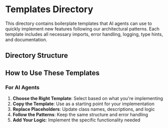 # Templates Directory

This directory contains boilerplate templates that AI agents can use to quickly implement new features following our architectural patterns. Each template includes all necessary imports, error handling, logging, type hints, and documentation.

## Directory Structure

## How to Use These Templates

### For AI Agents

1. **Choose the Right Template**: Select based on what you're implementing
2. **Copy the Template**: Use as a starting point for your implementation
3. **Replace Placeholders**: Update class names, descriptions, and logic
4. **Follow the Patterns**: Keep the same structure and error handling
5. **Add Your Logic**: Implement the specific functionality needed
